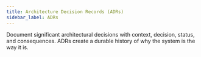 ```yaml
---
title: Architecture Decision Records (ADRs)
sidebar_label: ADRs
---
```


Document significant architectural decisions with context, decision, status, and consequences. ADRs create a durable history of why the system is the way it is.

